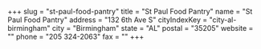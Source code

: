 +++
slug = "st-paul-food-pantry"
title = "St Paul Food Pantry"
name = "St Paul Food Pantry"
address = "132 6th Ave S"
cityIndexKey = "city-al-birmingham"
city = "Birmingham"
state = "AL"
postal = "35205"
website = ""
phone = "205 324-2063"
fax = ""
+++
